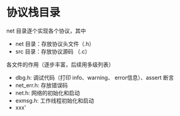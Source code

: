 # 协议栈目录

net 目录逐个实现各个协议，其中
- net 目录：存放协议头文件（.h）
- src 目录：存放协议源码 （.c）

各文件的作用（逐步丰富，后续用多级列表）
- dbg.h: 调试代码（打印 info、warning、 error信息）、assert 断言
- net_err.h: 存放错误码
- net.h: 网络的初始化和启动
- exmsg.h: 工作线程初始化和启动
- xxx'